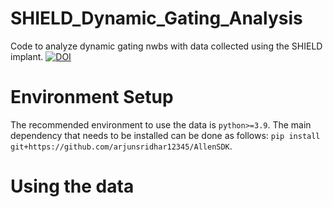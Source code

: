 # SHIELD_Dynamic_Gating_Analysis
Code to analyze dynamic gating nwbs with data collected using the SHIELD implant. [![DOI](https://zenodo.org/badge/811016180.svg)](https://zenodo.org/doi/10.5281/zenodo.11494005)

# Environment Setup
The recommended environment to use the data is `python>=3.9`. The main dependency that needs to be installed can be done as follows: `pip install git+https://github.com/arjunsridhar12345/AllenSDK`.

# Using the data
